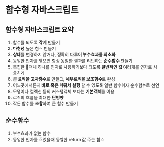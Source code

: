 # 함수형 자바스크립트

## 함수형 자바스크립트 요약

1. 함수를 되도록 **작게** 만들기
2. **다형성** 높은 함수 만들기
3. **상태**를 변경하지 않거나, 정확히 다루어 **부수효과를 최소화**
4. 동일한 인자를 받으면 항상 동일한 결과를 리턴하는 **순수함수** 만들기
5. 복잡한 객체 하나를 인자로 사용하기보다 되도록 **일반적인 값** 여러개를 인자로 사용하기
6. **큰 로직을 고차함수**로 만들고, **세부로직을 보조함수**로 완성
7. 어느곳에서든지 **바로 혹은 미뤄서 실행** 할 수 있도록 일반 함수이자 순수함수로 선언
8. 모델이나 컬렉션 등의 커스텀객체 보다는 **기본객체**를 이용
9. 로직의 흐름을 최대한 **단방향**
10. 작은 함수를 **조합**하여 큰 함수 만들기

## 순수함수

1. 부수효과가 없는 함수
2. 동일한 인자를 주었을때 동일한 return 값 주는 함수
